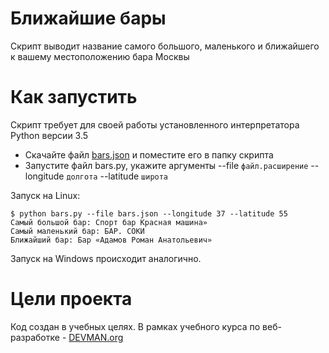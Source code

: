# Ближайшие бары

Скрипт выводит название самого большого, маленького и ближайшего к вашему местоположению бара Москвы

# Как запустить

Скрипт требует для своей работы установленного интерпретатора Python версии 3.5

* Скачайте файл [bars.json](https://devman.org/media/filer_public/95/74/957441dc-78df-4c99-83b2-e93dfd13c2fa/bars.json) и поместите его в папку скрипта
* Запустите файл bars.py, укажите аргументы --file `файл.расширение` --longitude `долгота` --latitude `широта`

Запуск на Linux:
```
$ python bars.py --file bars.json --longitude 37 --latitude 55
Самый большой бар: Спорт бар Красная машина»
Cамый маленький бар: БАР. СОКИ
Ближайший бар: Бар «Адамов Роман Анатольевич»
```

Запуск на Windows происходит аналогично.

# Цели проекта

Код создан в учебных целях. В рамках учебного курса по веб-разработке - [DEVMAN.org](https://devman.org)
